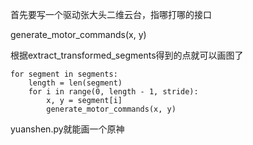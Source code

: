 首先要写一个驱动张大头二维云台，指哪打哪的接口


generate_motor_commands(x, y)


根据extract_transformed_segments得到的点就可以画图了


```
for segment in segments:
    length = len(segment)
    for i in range(0, length - 1, stride):
        x, y = segment[i]
        generate_motor_commands(x, y)
```



yuanshen.py就能画一个原神
